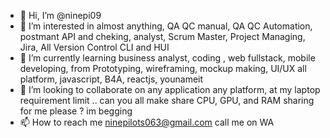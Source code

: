 - 👋 Hi, I’m @ninepi09
- 👀 I’m interested in almost anything, QA QC manual, QA QC Automation, postmant API and cheking, analyst, Scrum Master, Project Managing, Jira, All Version Control CLI and HUI
- 🌱 I’m currently learning business analyst, coding , web fullstack, mobile developing, from Prototyping, wireframing, mockup making, UI/UX all platform, javascript, B4A, reactjs, younameit
- 💞️ I’m looking to collaborate on any application any platform, at my laptop requirement limit .. can you all make share CPU, GPU, and RAM sharing for me please ? im begging 
- 📫 How to reach me ninepilots063@gmail.com
call me on WA 

<!---
ninepi09/ninepi09 is a ✨ special ✨ repository because its `README.md` (this file) appears on your GitHub profile.
You can click the Preview link to take a look at your changes.
--->
